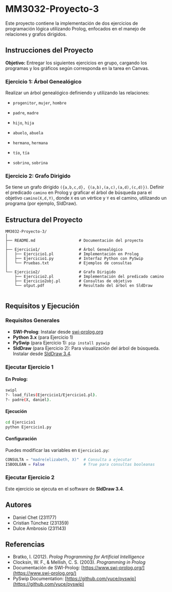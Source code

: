 # MM3032-Proyecto-3

Este proyecto contiene la implementación de dos ejercicios de programación lógica utilizando Prolog, enfocados en el manejo de relaciones y grafos dirigidos.  

## Instrucciones del Proyecto

**Objetivo:** Entregar los siguientes ejercicios en grupo, cargando los programas y los gráficos según corresponda en la tarea en Canvas.  

### Ejercicio 1: Árbol Genealógico

Realizar un árbol genealógico definiendo y utilizando las relaciones:  

- `progenitor`, `mujer`, `hombre`  

- `padre`, `madre`  

- `hijo`, `hija`  

- `abuelo`, `abuela`  

- `hermano`, `hermana`  

- `tío`, `tía`  

- `sobrino`, `sobrina`  

### Ejercicio 2: Grafo Dirigido

Se tiene un grafo dirigido `({a,b,c,d}, {(a,b),(a,c),(a,d),(c,d)})`. Definir el predicado `camino` en Prolog y graficar el árbol de búsqueda para el objetivo `camino(X,d,Y)`, donde `X` es un vértice y `Y` es el camino, utilizando un programa (por ejemplo, SldDraw).  

## Estructura del Proyecto

```
MM3032-Proyecto-3/
│
├── README.md                   # Documentación del proyecto
│
├── Ejercicio1/                 # Árbol Genealógico
│   ├── Ejercicio1.pl           # Implementación en Prolog
│   ├── Ejercicio1.py           # Interfaz Python con PySwip
│   └── Pruebas.txt             # Ejemplos de consultas
│
└── Ejercicio2/                 # Grafo Dirigido
    ├── Ejercicio2.pl           # Implementación del predicado camino
    ├── Ejercicio2obj.pl        # Consultas de objetivo
    └── otput.pdf               # Resultado del árbol en SldDraw
    
```

## Requisitos y Ejecución

### Requisitos Generales

- **SWI-Prolog**: Instalar desde [swi-prolog.org](https://www.swi-prolog.org/)
- **Python 3.x** (para Ejercicio 1)
- **PySwip** (para Ejercicio 1): `pip install pyswip`
- **SldDraw** (para Ejercicio 2): Para visualización del árbol de búsqueda. Instalar desde [SldDraw 3.4](http://www.lcc.uma.es/~pacog/sldDraw/).

### Ejecutar Ejercicio 1

#### En Prolog:

```bash
swipl
?- load_files(Ejercicio1/Ejercicio1.pl).
?- padre(X, daniel).
```

#### Ejecución

```bash
cd Ejercicio1
python Ejercicio1.py
```

#### Configuración

Puedes modificar las variables en `Ejercicio1.py`:
```python
CONSULTA = "madre(elizabeth, X)"  # Consulta a ejecutar
ISBOOLEAN = False                 # True para consultas booleanas
```

### Ejecutar Ejercicio 2

Este ejercicio se ejecuta en el software de **SldDraw 3.4**.

## Autores

- Daniel Chet (231177)
- Cristian Túnchez (231359)
- Dulce Ambrosio (231143)

## Referencias

- Bratko, I. (2012). *Prolog Programming for Artificial Intelligence*
- Clocksin, W. F., & Mellish, C. S. (2003). *Programming in Prolog*
- Documentación de SWI-Prolog: [https://www.swi-prolog.org/](https://www.swi-prolog.org/)
- PySwip Documentation: [https://github.com/yuce/pyswip](https://github.com/yuce/pyswip)
